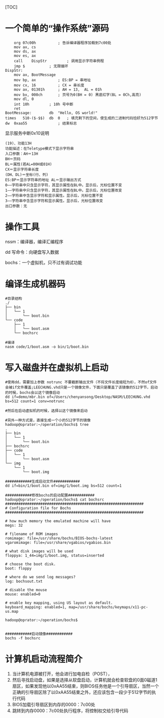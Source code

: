 [TOC]

# 一个简单的“操作系统”源码

```assembly
  	org	07c00h			; 告诉编译器程序加载到7c00处
	mov	ax, cs
	mov	ds, ax
	mov	es, ax
	call	DispStr			; 调用显示字符串例程
	jmp	$			; 无限循环
DispStr:
	mov	ax, BootMessage
	mov	bp, ax			; ES:BP = 串地址
	mov	cx, 16			; CX = 串长度
	mov	ax, 01301h		; AH = 13,  AL = 01h
	mov	bx, 000ch		; 页号为0(BH = 0) 黑底红字(BL = 0Ch,高亮)
	mov	dl, 0
	int	10h			; 10h 号中断
	ret
BootMessage:		db	"Hello, OS world!"
times 	510-($-$$)	db	0	; 填充剩下的空间，使生成的二进制代码恰好为512字节
dw 	0xaa55				; 结束标志
```



显示服务中断0x10说明

```shell
(19)、功能13H
功能描述：在Teletype模式下显示字符串
入口参数：AH＝13H
BH＝页码
BL＝属性(若AL=00H或01H)
CX＝显示字符串长度
(DH、DL)＝坐标(行、列)
ES:BP＝显示字符串的地址 AL＝显示输出方式
0——字符串中只含显示字符，其显示属性在BL中。显示后，光标位置不变
1——字符串中只含显示字符，其显示属性在BL中。显示后，光标位置改变
2——字符串中含显示字符和显示属性。显示后，光标位置不变
3——字符串中含显示字符和显示属性。显示后，光标位置改变
出口参数：无
```

# 操作工具

nssm：编译器，编译汇编程序

dd 写命令：向硬盘写入数据

bochs：一个虚拟机，只不过有调试功能

# 编译生成机器码

```shell
#目录结构
./
├── bin
│   └── 1
│       └── boot.bin
└── code
    ├── 1
    │   └── boot.asm
    └── bochsrc

#编译
nasm code/1/boot.asm -o bin/1/boot.bin
```

# 写入磁盘并在虚拟机上启动

```shell
#使用dd，需要加上参数 notrunc 不要截断输出文件（不将文件长度缩短为0），不然of文件会被if文件覆盖;LEECHUNG.vhd只是一个镜像文件，下面只是覆盖了该镜像的512字节，启动的时候，bochs会以这个镜像启动
dd if=demo/mbr.bin of=/Users/chenyansong/Desktop/NASM/LEECHUNG.vhd bs=512 count=1 conv=notrunc

#然后在启动虚拟机的时候，选择以这个镜像来启动
```



```shell
#另外一种方式是，直接生成一个小的512字节的镜像
hadoop@oprator:~/operation/bochs$ tree
.
├── bin
│   └── 1
│       └── boot.bin
├── bochsrc
├── code
│   └── 1
│       └── boot.asm
└── img
    └── 1
        └── boot.img

############生成启动文件############
dd if=bin/1/boot.bin of=img/1/boot.img bs=512 count=1
 
############修改bochs的启动配置############
hadoop@oprator:~/operation/bochs$ cat bochsrc
###############################################################
# Configuration file for Bochs
###############################################################

# how much memory the emulated machine will have
megs: 32

# filename of ROM images
romimage: file=/usr/share/bochs/BIOS-bochs-latest
vgaromimage: file=/usr/share/vgabios/vgabios.bin

# what disk images will be used
floppya: 1_44=img/1/boot.img, status=inserted

# choose the boot disk.
boot: floppy

# where do we send log messages?
log: bochsout.txt

# disable the mouse
mouse: enabled=0

# enable key mapping, using US layout as default.
keyboard_mapping: enabled=1, map=/usr/share/bochs/keymaps/x11-pc-us.map

hadoop@oprator:~/operation/bochs$ 


############启动镜像############
bochs -f bochsrc
```

# 计算机启动流程简介

1. 当计算机电源被打开，他会进行加电自检（POST），
2. 然后寻找启动盘，如果是选择从软盘启动，计算机就会检查软盘的0面0磁道1扇区，如果发现他以0xAA55结束，则BIOS任务他是一个引导扇区，当然一个正确的引导扇区除了以0xAA55结束之外，还应该包含一段少于512字节的执行代码
3. BIOS加载引导扇区到内存的0000：7c00处
4. 跳转到内存0000：7c00处执行程序，将控制权交给引导代码

